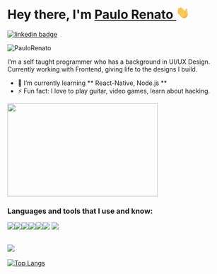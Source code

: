 <h1>Hey there, I'm <a  href="https://github.com/dev-Paulo/">Paulo Renato </a> <img  src="https://raw.githubusercontent.com/ABSphreak/ABSphreak/master/gifs/Hi.gif" width="30px"></h1>

[![linkedin badge](https://img.shields.io/badge/dev-Paulo?style=flat&logo=linkedin)](https://www.linkedin.com/in/paulo-renato-55b9a0189/)

<p align="left"> <img src="https://komarev.com/ghpvc/?username=dev-Paulo" alt="PauloRenato" /> </p>

I'm a self taught programmer who has a background in UI/UX Design. Currently working with Frontend, giving life to the designs I build.
<br>

- 🌱 I’m currently learning ** React-Native, Node.js **
- ⚡ Fun fact: I love to play guitar, video games, learn about hacking.

<img align='center' src="https://media.tenor.com/3bTxZ4HdrysAAAAC/pixels-neon.gif" width="340" height="210">
<br>

<h3 align="left">Languages and tools that I use and know:</h3>
<p align="left"><img src="https://img.icons8.com/color/48/4a90e2/git.png"/><img src="https://img.icons8.com/color/48/bootstrap.png"/><img src="https://img.icons8.com/color/48/typescript.png"/><img src="https://img.icons8.com/color/48/javascript--v1.png"/><img src="https://img.icons8.com/color/48/chakra-ui.png"/><img src="https://img.icons8.com/external-tal-revivo-color-tal-revivo/48/external-react-a-javascript-library-for-building-user-interfaces-logo-color-tal-revivo.png"/>
<img src="https://img.icons8.com/fluent/48/4a90e2/github.png"/></p>
<br>

<img src = "https://github-readme-stats.vercel.app/api?username=dev-Paulo&show_icons=true&theme=dark" width = 500>

[![Top Langs](https://github-readme-stats.vercel.app/api/top-langs/?username=dev-Paulo&theme=dark)](https://github.com/dev-Paulo/github-readme-stats)


